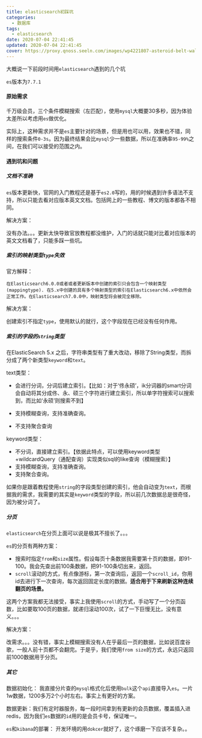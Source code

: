 ```yaml
---
title: elasticsearch初踩坑
categories:
  - 数据库
tags:
  - elasticsearch
date: 2020-07-04 22:41:45
updated: 2020-07-04 22:41:45
cover: https://proxy.qnoss.seeln.com/images/wp4221807-asteroid-belt-wallpapers.jpg
---
```

大概说一下前段时间用`elasticsearch`遇到的几个坑

`es`版本为`7.7.1`

#### 原始需求

千万级会员，三个条件模糊搜索（左匹配），使用`mysql`大概要30多秒，因为体验太差所以考虑用`es`做优化。

实际上，这种需求并不是`es`主要针对的场景，但是用也可以用，效果也不错，同样的搜索条件`0-3s`。因为最终结果会比`mysql`少一些数据，所以在准确率`95-99%`之间，在我们可以接受的范围之内。

#### 遇到坑和问题

##### 文档不准确

`es`版本更新快，官网的入门教程还是基于`es2.0`写的，用的时候遇到许多语法不支持，所以只能去看对应版本英文文档。包括网上的一些教程、博文的版本都各不相同。

解决方案：

没有办法。。。更新太快导致官放教程都没维护，入门的话就只能对比着对应版本的英文文档看了，只能多踩一些坑。

##### 索引的映射类型`type`失效

官方解释：

`在Elasticsearch6.0.0或者或者更新版本中创建的索引只会包含一个映射类型(mappingtype). 在5.x中创建的具有多个映射类型的索引在Elasticsearch6.x中依然会正常工作。在Elasticsearch7.0.0中，映射类型将会被完全移除。`

解决方案：

创建索引不指定`type`，使用默认的就行，这个字段现在已经没有任何作用。

##### 索引的字段的`string`类型

在ElasticSearch 5.x 之后，字符串类型有了重大改动，移除了String类型，而拆分成了两个新类型`keyword`和`text`。

text类型：

- 会进行分词，分词后建立索引。【比如：对于‘佟永硕’，ik分词器的smart分词会自动将其分成佟、永、硕三个字符进行建立索引，所以单字符搜索可以搜索到，而比如‘永硕’则搜索不到】

- 支持模糊查询，支持准确查询。

- 不支持聚合查询

keyword类型：

- 不分词，直接建立索引。【依据此特点，可以使用keyword类型+wildcardQuery（通配查询）实现类似sql的like查询（模糊搜索）】
- 支持模糊查询，支持准确查询。
- 支持聚合查询。

如果你是跟着教程使用`string`的字段类型创建的索引，他会自动变为`text`，而根据我的需求，我需要的其实是`keyword`类型的字段，所以前几次数据总是很奇怪，因为被分词了。
<!--more-->
##### 分页

`elasticsearch`在分页上面可以说是极其不擅长了。。。

`es`的分页有两种方案：

- 搜索时指定`from`和`size`属性。假设每页十条数据我需要第十页的数据，即91-100。我会先查出前100条数据，把91-100条切出来，返回。
- `scroll`滚动的方式，有点像游标，第一次查询后，返回一个`scroll_id`，你用id去进行下一次查询，每次返回固定长度的数据。**适合用于下来刷新这种连续翻页的场景。**

这两个方案我都无法接受，事实上我使用`scroll`的方式，手动写了一个分页函数，比如要取100页的数据，就递归滚动100次，试了一下巨慢无比，没有意义。。。

解决方案：

改需求。。。没有错，事实上模糊搜索没有人在乎最后一页的数据，比如说百度谷歌，一般人前十页都不会翻完。于是乎，我们使用`from size`的方式，永远只返回前1000数据用于分页。

##### 其它

数据初始化： 我直接分片查的`mysql`格式化后使用`bulk`这个`api`直接导入`es`。一片1w数据，1200多万2个小时左右。事实上有更好的方案。

数据更新：我们有定时器服务，每一段时间拿到有更新的会员数据，覆盖插入进redis，因为我们`es`数据的`id`用的是会员卡号，保证唯一。

`es`和`kibana`的部署： 开发环境的用`dokcer`就好了，这个琢磨一下应该不复杂。。